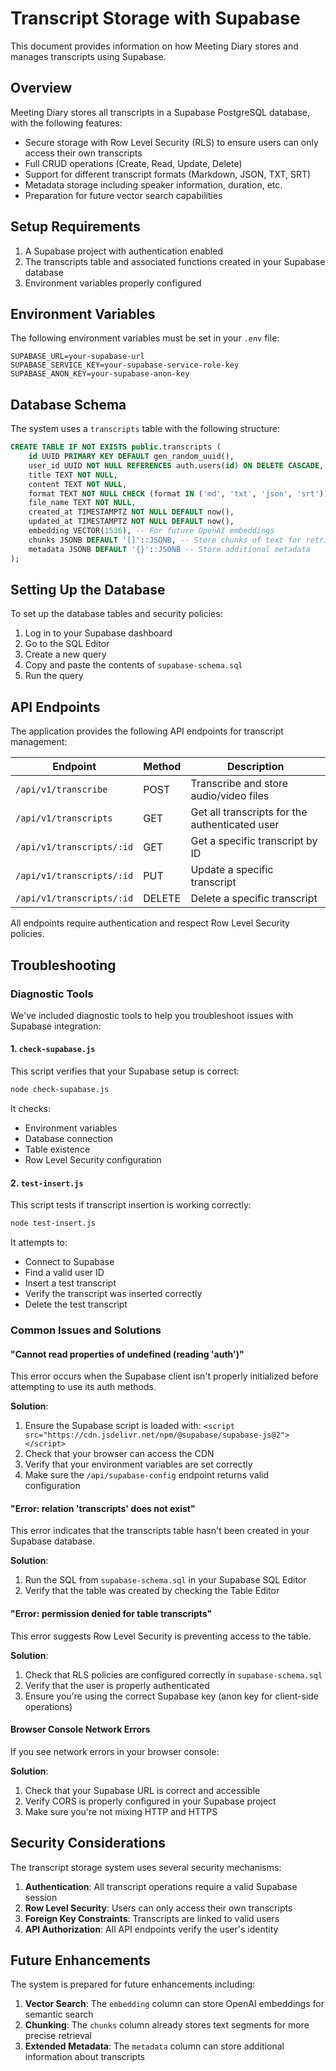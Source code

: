 # Transcript Storage with Supabase

This document provides information on how Meeting Diary stores and manages transcripts using Supabase.

## Overview

Meeting Diary stores all transcripts in a Supabase PostgreSQL database, with the following features:

- Secure storage with Row Level Security (RLS) to ensure users can only access their own transcripts
- Full CRUD operations (Create, Read, Update, Delete)
- Support for different transcript formats (Markdown, JSON, TXT, SRT)
- Metadata storage including speaker information, duration, etc.
- Preparation for future vector search capabilities

## Setup Requirements

1. A Supabase project with authentication enabled
2. The transcripts table and associated functions created in your Supabase database
3. Environment variables properly configured

## Environment Variables

The following environment variables must be set in your `.env` file:

```
SUPABASE_URL=your-supabase-url
SUPABASE_SERVICE_KEY=your-supabase-service-role-key
SUPABASE_ANON_KEY=your-supabase-anon-key
```

## Database Schema

The system uses a `transcripts` table with the following structure:

```sql
CREATE TABLE IF NOT EXISTS public.transcripts (
    id UUID PRIMARY KEY DEFAULT gen_random_uuid(),
    user_id UUID NOT NULL REFERENCES auth.users(id) ON DELETE CASCADE,
    title TEXT NOT NULL,
    content TEXT NOT NULL,
    format TEXT NOT NULL CHECK (format IN ('md', 'txt', 'json', 'srt')),
    file_name TEXT NOT NULL,
    created_at TIMESTAMPTZ NOT NULL DEFAULT now(),
    updated_at TIMESTAMPTZ NOT NULL DEFAULT now(),
    embedding VECTOR(1536), -- For future OpenAI embeddings
    chunks JSONB DEFAULT '[]'::JSONB, -- Store chunks of text for retrieval
    metadata JSONB DEFAULT '{}'::JSONB -- Store additional metadata
);
```

## Setting Up the Database

To set up the database tables and security policies:

1. Log in to your Supabase dashboard
2. Go to the SQL Editor
3. Create a new query
4. Copy and paste the contents of `supabase-schema.sql`
5. Run the query

## API Endpoints

The application provides the following API endpoints for transcript management:

| Endpoint | Method | Description |
|----------|--------|-------------|
| `/api/v1/transcribe` | POST | Transcribe and store audio/video files |
| `/api/v1/transcripts` | GET | Get all transcripts for the authenticated user |
| `/api/v1/transcripts/:id` | GET | Get a specific transcript by ID |
| `/api/v1/transcripts/:id` | PUT | Update a specific transcript |
| `/api/v1/transcripts/:id` | DELETE | Delete a specific transcript |

All endpoints require authentication and respect Row Level Security policies.

## Troubleshooting

### Diagnostic Tools

We've included diagnostic tools to help you troubleshoot issues with Supabase integration:

#### 1. `check-supabase.js`

This script verifies that your Supabase setup is correct:

```bash
node check-supabase.js
```

It checks:
- Environment variables
- Database connection
- Table existence
- Row Level Security configuration

#### 2. `test-insert.js`

This script tests if transcript insertion is working correctly:

```bash
node test-insert.js
```

It attempts to:
- Connect to Supabase
- Find a valid user ID
- Insert a test transcript
- Verify the transcript was inserted correctly
- Delete the test transcript

### Common Issues and Solutions

#### "Cannot read properties of undefined (reading 'auth')"

This error occurs when the Supabase client isn't properly initialized before attempting to use its auth methods.

**Solution**:
1. Ensure the Supabase script is loaded with: `<script src="https://cdn.jsdelivr.net/npm/@supabase/supabase-js@2"></script>`
2. Check that your browser can access the CDN
3. Verify that your environment variables are set correctly
4. Make sure the `/api/supabase-config` endpoint returns valid configuration

#### "Error: relation 'transcripts' does not exist"

This error indicates that the transcripts table hasn't been created in your Supabase database.

**Solution**:
1. Run the SQL from `supabase-schema.sql` in your Supabase SQL Editor
2. Verify that the table was created by checking the Table Editor

#### "Error: permission denied for table transcripts"

This error suggests Row Level Security is preventing access to the table.

**Solution**:
1. Check that RLS policies are configured correctly in `supabase-schema.sql`
2. Verify that the user is properly authenticated
3. Ensure you're using the correct Supabase key (anon key for client-side operations)

#### Browser Console Network Errors

If you see network errors in your browser console:

**Solution**:
1. Check that your Supabase URL is correct and accessible
2. Verify CORS is properly configured in your Supabase project
3. Make sure you're not mixing HTTP and HTTPS

## Security Considerations

The transcript storage system uses several security mechanisms:

1. **Authentication**: All transcript operations require a valid Supabase session
2. **Row Level Security**: Users can only access their own transcripts
3. **Foreign Key Constraints**: Transcripts are linked to valid users
4. **API Authorization**: All API endpoints verify the user's identity

## Future Enhancements

The system is prepared for future enhancements including:

1. **Vector Search**: The `embedding` column can store OpenAI embeddings for semantic search
2. **Chunking**: The `chunks` column already stores text segments for more precise retrieval
3. **Extended Metadata**: The `metadata` column can store additional information about transcripts